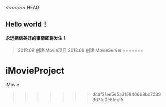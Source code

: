 <<<<<<< HEAD
## Hello world！
#### 永远相信美好的事情即将发生！

> 2018.09 创建iMovie项目
> 2018.09 创建iMovieServer
=======
# iMovieProject
iMovie
>>>>>>> dcaf31ee5e5a3158466b8bc70393d7fd0e8fecf5
